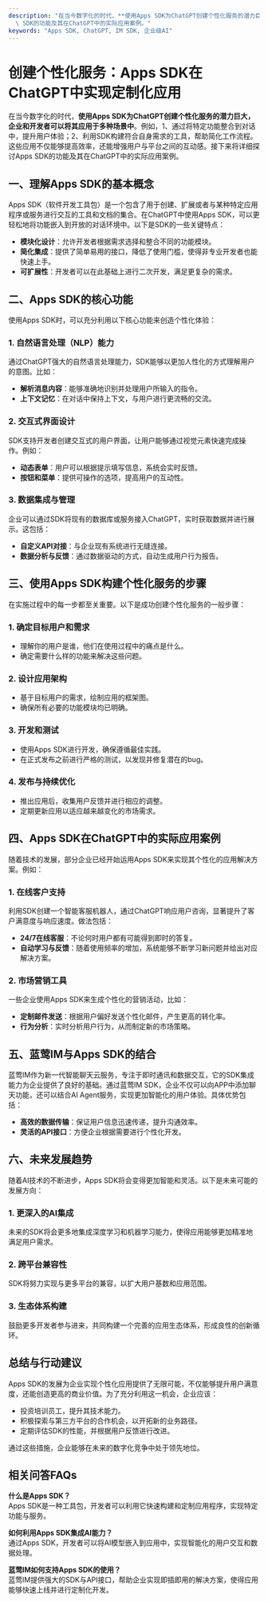 ```yaml
---
description: "在当今数字化的时代，**使用Apps SDK为ChatGPT创建个性化服务的潜力巨大，企业和开发者可以将其应用于多种场景中**。例如，1、通过将特定功能整合到对话中，提升用户体验；2、利用SDK构建符合自身需求的工具，帮助简化工作流程。这些应用不仅能够提高效率，还能增强用户与平台之间的互动感。接下来将详细探讨Apps\
  \ SDK的功能及其在ChatGPT中的实际应用案例。"
keywords: "Apps SDK, ChatGPT, IM SDK, 企业级AI"
---
```

# 创建个性化服务：Apps SDK在ChatGPT中实现定制化应用  

  

在当今数字化的时代，**使用Apps SDK为ChatGPT创建个性化服务的潜力巨大，企业和开发者可以将其应用于多种场景中**。例如，1、通过将特定功能整合到对话中，提升用户体验；2、利用SDK构建符合自身需求的工具，帮助简化工作流程。这些应用不仅能够提高效率，还能增强用户与平台之间的互动感。接下来将详细探讨Apps SDK的功能及其在ChatGPT中的实际应用案例。

## 一、理解Apps SDK的基本概念

Apps SDK（软件开发工具包）是一个包含了用于创建、扩展或者与某种特定应用程序或服务进行交互的工具和文档的集合。在ChatGPT中使用Apps SDK，可以更轻松地将功能嵌入到开放的对话环境中。以下是SDK的一些关键特点：

- **模块化设计**：允许开发者根据需求选择和整合不同的功能模块。
- **简化集成**：提供了简单易用的接口，降低了使用门槛，使得非专业开发者也能快速上手。
- **可扩展性**：开发者可以在此基础上进行二次开发，满足更复杂的需求。

## 二、Apps SDK的核心功能

使用Apps SDK时，可以充分利用以下核心功能来创造个性化体验：

### 1. 自然语言处理（NLP）能力

通过ChatGPT强大的自然语言处理能力，SDK能够以更加人性化的方式理解用户的意图。比如：

- **解析消息内容**：能够准确地识别并处理用户所输入的指令。
- **上下文记忆**：在对话中保持上下文，与用户进行更流畅的交流。

### 2. 交互式界面设计

SDK支持开发者创建交互式的用户界面，让用户能够通过视觉元素快速完成操作。例如：

- **动态表单**：用户可以根据提示填写信息，系统会实时反馈。
- **按钮和菜单**：提供可操作的选项，提高用户的互动性。

### 3. 数据集成与管理

企业可以通过SDK将现有的数据库或服务接入ChatGPT，实时获取数据并进行展示。这包括：

- **自定义API对接**：与企业现有系统进行无缝连接。
- **数据分析与反馈**：通过数据驱动的方式，自动生成用户行为报告。

## 三、使用Apps SDK构建个性化服务的步骤

在实施过程中的每一步都至关重要。以下是成功创建个性化服务的一般步骤：

### 1. 确定目标用户和需求

- 理解你的用户是谁，他们在使用过程中的痛点是什么。
- 确定需要什么样的功能来解决这些问题。

### 2. 设计应用架构

- 基于目标用户的需求，绘制应用的框架图。
- 确保所有必要的功能模块均已明确。

### 3. 开发和测试

- 使用Apps SDK进行开发，确保遵循最佳实践。
- 在正式发布之前进行严格的测试，以发现并修复潜在的bug。

### 4. 发布与持续优化

- 推出应用后，收集用户反馈并进行相应的调整。
- 定期更新应用以适应越来越变化的市场需求。

## 四、Apps SDK在ChatGPT中的实际应用案例

随着技术的发展，部分企业已经开始运用Apps SDK来实现其个性化的应用解决方案。例如：

### 1. 在线客户支持

利用SDK创建一个智能客服机器人，通过ChatGPT响应用户咨询，显著提升了客户满意度与响应速度。做法包括：

- **24/7在线客服**：不论何时用户都有可能得到即时的答复。
- **自动学习与反馈**：随着使用频率的增加，系统能够不断学习新问题并给出对应解决方案。

### 2. 市场营销工具

一些企业使用Apps SDK来生成个性化的营销活动，比如：

- **定制邮件发送**：根据用户偏好发送个性化邮件，产生更高的转化率。
- **行为分析**：实时分析用户行为，从而制定新的市场策略。

## 五、蓝莺IM与Apps SDK的结合

蓝莺IM作为新一代智能聊天云服务，专注于即时通讯和数据交互，它的SDK集成能力为企业提供了良好的基础。通过蓝莺IM SDK，企业不仅可以向APP中添加聊天功能，还可以结合AI Agent服务，实现更加智能化的用户体验。具体优势包括：

- **高效的数据传输**：保证用户信息迅速传递，提升沟通效率。
- **灵活的API接口**：方便企业根据需要进行个性化开发。

## 六、未来发展趋势

随着AI技术的不断进步，Apps SDK将会变得更加智能和灵活。以下是未来可能的发展方向：

### 1. 更深入的AI集成

未来的SDK将会更多地集成深度学习和机器学习能力，使得应用能够更加精准地满足用户需求。

### 2. 跨平台兼容性

SDK将努力实现与更多平台的兼容，以扩大用户基数和应用范围。

### 3. 生态体系构建

鼓励更多开发者参与进来，共同构建一个完善的应用生态体系，形成良性的创新循环。

## 总结与行动建议

Apps SDK的发展为企业实现个性化应用提供了无限可能，不仅能够提升用户满意度，还能创造更高的商业价值。为了充分利用这一机会，企业应该：

- 投资培训员工，提升其技术能力。
- 积极探索与第三方平台的合作机会，以开拓新的业务路径。
- 定期评估SDK的性能，并根据用户反馈进行改进。

通过这些措施，企业能够在未来的数字化竞争中处于领先地位。

## 相关问答FAQs

**什么是Apps SDK？**  
Apps SDK是一种工具包，开发者可以利用它快速构建和定制应用程序，实现特定功能与服务。

**如何利用Apps SDK集成AI能力？**  
通过Apps SDK，开发者可以将AI模型嵌入到应用中，实现智能化的用户交互和数据处理。

**蓝莺IM如何支持Apps SDK的使用？**  
蓝莺IM提供强大的SDK与API接口，帮助企业实现即插即用的解决方案，使得应用能够快速上线并进行定制化开发。
